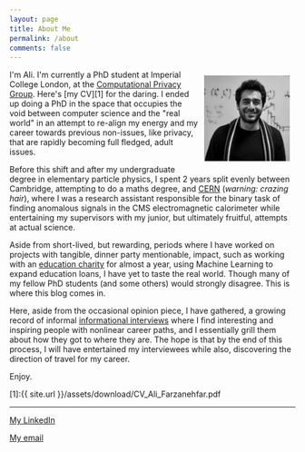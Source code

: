 ```yaml
---
layout: page
title: About Me 
permalink: /about
comments: false
---
```


<img align="right" width="30%" hspace="10" vspace="10" src="assets/images/ali-bw.jpg">

I'm Ali. I'm currently a PhD student at Imperial College London, at the [Computational Privacy Group](https://cpg.doc.ic.ac.uk/). Here's [my CV][1] for the daring. I ended up doing a PhD in the space that occupies the void between computer science and the "real world" in an attempt to re-align my energy and my career towards previous non-issues, like privacy, that are rapidly becoming full fledged, adult issues.  

Before this shift and after my undergraduate degree in elementary particle physics, I spent 2 years split evenly between Cambridge, attempting to do a maths degree, and [CERN](https://www.phys.soton.ac.uk/students/ali-farzaneh-far) (_warning: crazing hair_), where I was a research assistant responsible for the binary task of finding anomalous signals in the CMS electromagnetic calorimeter while entertaining my supervisors with my junior, but ultimately fruitful, attempts at actual science. 

Aside from short-lived, but rewarding, periods where I have worked on projects with tangible, dinner party mentionable, impact, such as working with an [education charity](https://edufinance.org/about-us/) for almost a year, using Machine Learning to expand education loans, I have yet to taste the real world. Though many of my fellow PhD students (and some others) would strongly disagree. This is where this blog comes in.

Here, aside from the occasional opinion piece, I have gathered, a growing record of informal [informational interviews](https://en.wikipedia.org/wiki/Informational_interview) where I find interesting and inspiring people with nonlinear career paths, and I essentially grill them about how they got to where they are. The hope is that by the end of this process, I will have entertained my interviewees while also, discovering the direction of travel for my career. 

Enjoy. 

[1]:{{ site.url }}/assets/download/CV_Ali_Farzanehfar.pdf


----------------------
[My LinkedIn](https://www.linkedin.com/in/ali-farzanehfar/)

[My email](mailto:ali@farzanehfar.com)